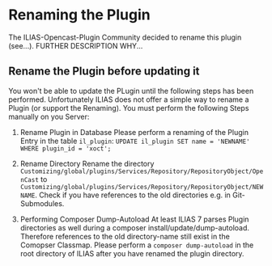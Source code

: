 # Renaming the Plugin

The ILIAS-Opencast-Plugin Community decided to rename this plugin (see...). FURTHER DESCRIPTION WHY...

## Rename the Plugin before updating it
You won't be able to update the PLugin until the following steps has been performed. Unfortunately ILIAS does not offer a simple way to rename a Plugin (or support the Renaming). You must perform the following Steps manually on you Server:

1. Rename Plugin in Database
Please perform a renaming of the Plugin Entry in the table `il_plugin`: `UPDATE il_plugin SET name = 'NEWNAME' WHERE plugin_id = 'xoct';`

2. Rename Directory
Rename the directory `Customizing/global/plugins/Services/Repository/RepositoryObject/OpenCast` to `Customizing/global/plugins/Services/Repository/RepositoryObject/NEWNAME`. Check if you have references to the old directories e.g. in Git-Submodules.

3. Performing Composer Dump-Autoload
At least ILIAS 7 parses Plugin directories as well during a composer install/update/dump-autoload. Therefore references to the old directory-name still exist in the Comopser Classmap. Please perform a `composer dump-autoload` in the root directory of ILIAS after you have renamed the plugin directory.




